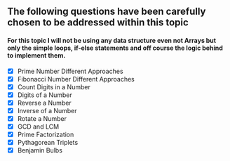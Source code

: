 ## The following questions have been carefully chosen to be addressed within this topic
#### For this topic I will not be using any data structure even not Arrays but only the simple loops, if-else statements and off course the logic behind to implement them. 
- [X] Prime Number Different Approaches
- [X] Fibonacci Number Different Approaches
- [X] Count Digits in a Number
- [x] Digits of a Number
- [x] Reverse a Number
- [x] Inverse of a Number
- [x] Rotate a Number
- [x] GCD and LCM
- [x] Prime Factorization
- [x] Pythagorean Triplets
- [x] Benjamin Bulbs
